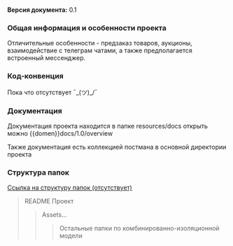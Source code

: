 #
**Версия документа:** 0.1


### Общая информация и особенности проекта
Отличительные особенности - предзаказ товаров, аукционы, взаимодействие с телеграм чатами, а также предполагается встроенный мессенджер.

### Код-конвенция
Пока что отсутствует  ¯\_(ツ)_/¯

### Документация
Документация проекта находится в папке resources/docs открыть можно  {{domen}}docs/1.0/overview

Также документация есть коллекцией постмана в основной директории проекта

### Структура папок
[Ссылка на структуру папок (отсутствует)]()

> README 
> Проект
> > Assets...
> > > Остальные папки по комбинированно-изоляционной модели
